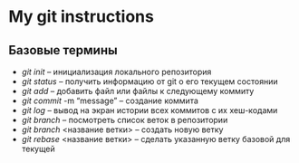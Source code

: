 # My git instructions

## Базовые термины

* *git init* – инициализация локального репозитория
* *git status* – получить информацию от git о его текущем состоянии
* *git add* – добавить файл или файлы к следующему коммиту
* *git commit* -m “message” – создание коммита
* *git log* – вывод на экран истории всех коммитов с их хеш-кодами
* *git branch* – посмотреть список веток в репозитории
* *git branch* <название ветки> – создать новую ветку
* *git rebase* <название ветки> – сделать указанную ветку базовой для текущей 
